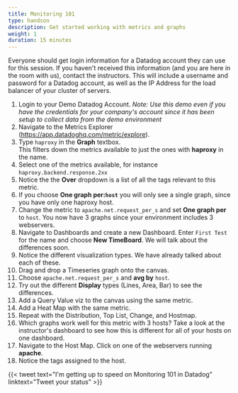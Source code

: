 ```yaml
---
title: Monitoring 101
type: handson
description: Get started working with metrics and graphs
weight: 1
duration: 15 minutes
---
```

Everyone should get login information for a Datadog account they can use for this session. If you haven't received this information (and you are here in the room with us), contact the instructors. This will include a username and password for a Datadog account, as well as the IP Address for the load balancer of your cluster of servers.

1.  Login to your Demo Datadog Account. *Note: Use this demo even if you have the credentials for your company's account since it has been setup to collect data from the demo environment*
1.  Navigate to the Metrics Explorer (https://app.datadoghq.com/metric/explore).
1.  Type `haproxy` in the **Graph** textbox. <br>
    This filters down the metrics available to just the ones with **haproxy** in the name.
1.  Select one of the metrics available, for instance `haproxy.backend.response.2xx`
1.  Notice the the **Over** dropdown is a list of all the tags relevant to this metric.
1.  If you choose **One graph per:`host`** you will only see a single graph, since you have only one haproxy host. 
1.  Change the metric to `apache.net.request_per_s` and set **One graph per** to `host`. You now have 3 graphs since your environment includes 3 webservers.
1.  Navigate to Dashboards and create a new Dashboard. Enter `First Test` for the name and choose **New TimeBoard**. We will talk about the differences soon.
1.  Notice the different visualization types. We have already talked about each of these.
1.  Drag and drop a Timeseries graph onto the canvas. 
1.  Choose `apache.net.request_per_s` and **avg by** `host`. 
1.  Try out the different **Display** types (Lines, Area, Bar) to see the differences. 
2.  Add a Query Value viz to the canvas using the same metric. 
3.  Add a Heat Map with the same metric.
4.  Repeat with the Distribution, Top List, Change, and Hostmap.
5.  Which graphs work well for this metric with 3 hosts? Take a look at the instructor's dashboard to see how this is different for all of your hosts on one dashboard.
1.  Navigate to the Host Map. Click on one of the webservers running **apache**.
1.  Notice the tags assigned to the host. 

{{< tweet text="I'm getting up to speed on Monitoring 101 in Datadog" linktext="Tweet your status" >}}

